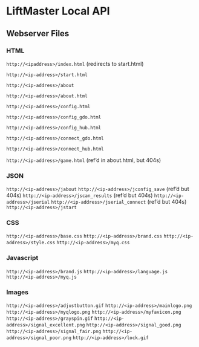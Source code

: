 # LiftMaster Local API

## Webserver Files
### HTML
`http://<ipaddress>/index.html` (redirects to start.html)

`http://<ip-address>/start.html`

`http://<ip-address>/about`

`http://<ip-address>/about.html`

`http://<ip-address>/config.html`

`http://<ip-address>/config_gdo.html`

`http://<ip-address>/config_hub.html`

`http://<ip-address>/connect_gdo.html`

`http://<ip-address>/connect_hub.html`

`http://<ip-address>/game.html` (ref’d in about.html, but 404s)

###  JSON
`http://<ip-address>/jabout`
`http://<ip-address>/jconfig_save` (ref’d but 404s)
`http://<ip-address>/jscan_results` (ref’d but 404s)
`http://<ip-address>/jserial`
`http://<ip-address>/jserial_connect` (ref’d but 404s)
`http://<ip-address>/jstart`

### CSS
`http://<ip-address>/base.css`
`http://<ip-address>/brand.css`
`http://<ip-address>/style.css`
`http://<ip-address>/myq.css`

### Javascript
`http://<ip-address>/brand.js`
`http://<ip-address>/language.js`
`http://<ip-address>/myq.js`

### Images
`http://<ip-address>/adjustbutton.gif`
`http://<ip-address>/mainlogo.png`
`http://<ip-address>/myqlogo.png`
`http://<ip-address>/myfavicon.png`
`http://<ip-address>/grayspin.gif`
`http://<ip-address>/signal_excellent.png`
`http://<ip-address>/signal_good.png`
`http://<ip-address>/signal_fair.png`
`http://<ip-address>/signal_poor.png`
`http://<ip-address>/lock.gif`